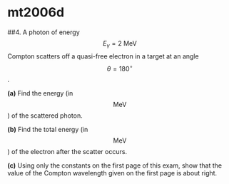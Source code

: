 # mt2006d

##4.
A photon of energy $$E_\gamma=2\:\text{MeV}$$ Compton scatters off a quasi-free electron in a target at an angle $$\theta=180^{\circ}$$.

**(a)** Find the energy (in $$\text{MeV}$$) of the scattered photon.

**(b)** Find the total energy (in $$\text{MeV}$$) of the electron after the scatter occurs.

**(c)** Using only the constants on the first page of this exam, show that the value of the Compton wavelength given on the first page is about right.